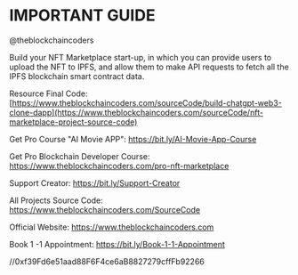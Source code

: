 # IMPORTANT GUIDE

@theblockchaincoders

Build your NFT Marketplace start-up, in which you can provide users to upload the NFT to IPFS, and allow them to make API requests to fetch all the IPFS blockchain smart contract data.

Resource
Final Code: [https://www.theblockchaincoders.com/sourceCode/build-chatgpt-web3-clone-dapp](https://www.theblockchaincoders.com/sourceCode/nft-marketplace-project-source-code)

Get Pro Course "AI Movie APP": https://bit.ly/AI-Movie-App-Course

Get Pro Blockchain Developer Course: https://www.theblockchaincoders.com/pro-nft-marketplace

Support Creator: https://bit.ly/Support-Creator

All Projects Source Code: https://www.theblockchaincoders.com/SourceCode

Official Website: https://www.theblockchaincoders.com

Book 1 -1 Appointment: https://bit.ly/Book-1-1-Appointment

//0xf39Fd6e51aad88F6F4ce6aB8827279cffFb92266
